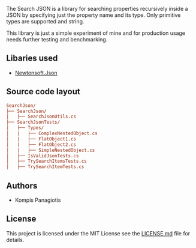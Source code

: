 The Search JSON is a library for searching properties recursively inside a JSON by specifying just the property name and its type. 
Only primitive types are supported and string.

This library is just a simple experiment of mine and for production usage needs further testing and benchmarking.

## Libaries used

- [Newtonsoft.Json](https://github.com/JamesNK/Newtonsoft.Json)

## Source code layout

``` ini
SearchJson/
├── SearchJson/
|   ├── SearchJsonUtils.cs
├── SearchJsonTests/
│   ├── Types/
│   |   ├── ComplexNestedObject.cs
│   |   ├── FlatObject1.cs
│   |   ├── FlatObject2.cs
│   |   ├── SimpleNestedObject.cs
│   ├── IsValidJsonTests.cs
│   ├── TrySearchItemsTests.cs
│   ├── TrySearchItemTests.cs
```

## Authors

- Kompis Panagiotis


## License

This project is licensed under the MIT License see the [LICENSE.md](https://github.com/PKompis/SearchJson/blob/main/LICENSE) file for details.